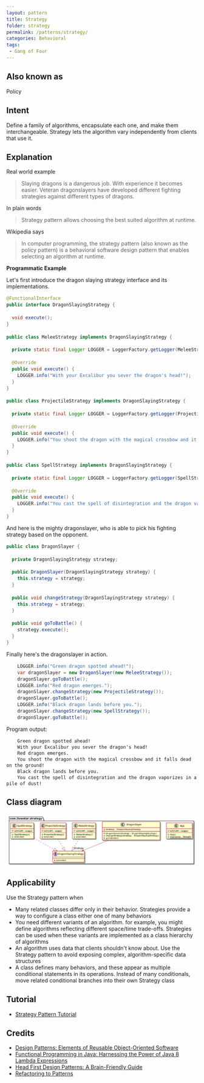 ```yaml
---
layout: pattern
title: Strategy
folder: strategy
permalink: /patterns/strategy/
categories: Behavioral
tags:
 - Gang of Four
---
```


## Also known as

Policy

## Intent

Define a family of algorithms, encapsulate each one, and make them interchangeable. Strategy lets 
the algorithm vary independently from clients that use it.

## Explanation

Real world example

> Slaying dragons is a dangerous job. With experience it becomes easier. Veteran 
> dragonslayers have developed different fighting strategies against different types of dragons.         

In plain words

> Strategy pattern allows choosing the best suited algorithm at runtime.   

Wikipedia says

> In computer programming, the strategy pattern (also known as the policy pattern) is a behavioral 
> software design pattern that enables selecting an algorithm at runtime.

**Programmatic Example**

Let's first introduce the dragon slaying strategy interface and its implementations.

```java
@FunctionalInterface
public interface DragonSlayingStrategy {

  void execute();
}

public class MeleeStrategy implements DragonSlayingStrategy {

  private static final Logger LOGGER = LoggerFactory.getLogger(MeleeStrategy.class);

  @Override
  public void execute() {
    LOGGER.info("With your Excalibur you sever the dragon's head!");
  }
}

public class ProjectileStrategy implements DragonSlayingStrategy {

  private static final Logger LOGGER = LoggerFactory.getLogger(ProjectileStrategy.class);

  @Override
  public void execute() {
    LOGGER.info("You shoot the dragon with the magical crossbow and it falls dead on the ground!");
  }
}

public class SpellStrategy implements DragonSlayingStrategy {

  private static final Logger LOGGER = LoggerFactory.getLogger(SpellStrategy.class);

  @Override
  public void execute() {
    LOGGER.info("You cast the spell of disintegration and the dragon vaporizes in a pile of dust!");
  }
}
```

And here is the mighty dragonslayer, who is able to pick his fighting strategy based on the 
opponent.

```java
public class DragonSlayer {

  private DragonSlayingStrategy strategy;

  public DragonSlayer(DragonSlayingStrategy strategy) {
    this.strategy = strategy;
  }

  public void changeStrategy(DragonSlayingStrategy strategy) {
    this.strategy = strategy;
  }

  public void goToBattle() {
    strategy.execute();
  }
}
```

Finally here's the dragonslayer in action.

```java
    LOGGER.info("Green dragon spotted ahead!");
    var dragonSlayer = new DragonSlayer(new MeleeStrategy());
    dragonSlayer.goToBattle();
    LOGGER.info("Red dragon emerges.");
    dragonSlayer.changeStrategy(new ProjectileStrategy());
    dragonSlayer.goToBattle();
    LOGGER.info("Black dragon lands before you.");
    dragonSlayer.changeStrategy(new SpellStrategy());
    dragonSlayer.goToBattle();
```

Program output:

```
    Green dragon spotted ahead!
    With your Excalibur you sever the dragon's head!
    Red dragon emerges.
    You shoot the dragon with the magical crossbow and it falls dead on the ground!
    Black dragon lands before you.
    You cast the spell of disintegration and the dragon vaporizes in a pile of dust!    
```

## Class diagram

![alt text](./etc/strategy_urm.png "Strategy")

## Applicability

Use the Strategy pattern when

* Many related classes differ only in their behavior. Strategies provide a way to configure a class either one of many behaviors
* You need different variants of an algorithm. for example, you might define algorithms reflecting different space/time trade-offs. Strategies can be used when these variants are implemented as a class hierarchy of algorithms
* An algorithm uses data that clients shouldn't know about. Use the Strategy pattern to avoid exposing complex, algorithm-specific data structures
* A class defines many behaviors, and these appear as multiple conditional statements in its operations. Instead of many conditionals, move related conditional branches into their own Strategy class

## Tutorial 

* [Strategy Pattern Tutorial](https://www.journaldev.com/1754/strategy-design-pattern-in-java-example-tutorial)

## Credits

* [Design Patterns: Elements of Reusable Object-Oriented Software](https://www.amazon.com/gp/product/0201633612/ref=as_li_tl?ie=UTF8&camp=1789&creative=9325&creativeASIN=0201633612&linkCode=as2&tag=javadesignpat-20&linkId=675d49790ce11db99d90bde47f1aeb59)
* [Functional Programming in Java: Harnessing the Power of Java 8 Lambda Expressions](https://www.amazon.com/gp/product/1937785467/ref=as_li_tl?ie=UTF8&camp=1789&creative=9325&creativeASIN=1937785467&linkCode=as2&tag=javadesignpat-20&linkId=7e4e2fb7a141631491534255252fd08b)
* [Head First Design Patterns: A Brain-Friendly Guide](https://www.amazon.com/gp/product/0596007124/ref=as_li_tl?ie=UTF8&camp=1789&creative=9325&creativeASIN=0596007124&linkCode=as2&tag=javadesignpat-20&linkId=6b8b6eea86021af6c8e3cd3fc382cb5b)
* [Refactoring to Patterns](https://www.amazon.com/gp/product/0321213351/ref=as_li_tl?ie=UTF8&camp=1789&creative=9325&creativeASIN=0321213351&linkCode=as2&tag=javadesignpat-20&linkId=2a76fcb387234bc71b1c61150b3cc3a7)
